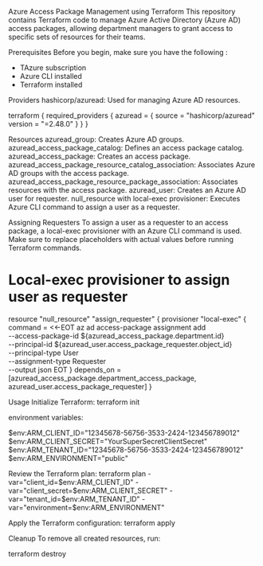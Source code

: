 Azure Access Package Management using Terraform
This repository contains Terraform code to manage Azure Active Directory (Azure AD) access packages, allowing department managers to grant access to specific sets of resources for their teams.

Prerequisites
Before you begin, make sure you have the following :

- TAzure subscription
- Azure CLI installed
- Terraform installed

Providers
hashicorp/azuread: Used for managing Azure AD resources.

terraform {
  required_providers {
    azuread = {
      source  = "hashicorp/azuread"
      version = "=2.48.0"
    }
  }
}


Resources
azuread_group: Creates Azure AD groups.
azuread_access_package_catalog: Defines an access package catalog.
azuread_access_package: Creates an access package.
azuread_access_package_resource_catalog_association: Associates Azure AD groups with the access package.
azuread_access_package_resource_package_association: Associates resources with the access package.
azuread_user: Creates an Azure AD user for requester.
null_resource with local-exec provisioner: Executes Azure CLI command to assign a user as a requester.


Assigning Requesters
To assign a user as a requester to an access package, a local-exec provisioner with an Azure CLI command is used. Make sure to replace placeholders with actual values before running Terraform commands.

# Local-exec provisioner to assign user as requester
resource "null_resource" "assign_requester" {
  provisioner "local-exec" {
    command = <<-EOT
      az ad access-package assignment add \
        --access-package-id ${azuread_access_package.department.id} \
        --principal-id ${azuread_user.access_package_requester.object_id} \
        --principal-type User \
        --assignment-type Requester \
        --output json
    EOT
  }
  depends_on = [azuread_access_package.department_access_package, azuread_user.access_package_requester]
}

Usage
Initialize Terraform:
terraform init

environment variables:

$env:ARM_CLIENT_ID="12345678-56756-3533-2424-123456789012"
$env:ARM_CLIENT_SECRET="YourSuperSecretClientSecret"
$env:ARM_TENANT_ID="12345678-56756-3533-2424-123456789012"
$env:ARM_ENVIRONMENT="public"

Review the Terraform plan:
terraform plan -var="client_id=$env:ARM_CLIENT_ID" -var="client_secret=$env:ARM_CLIENT_SECRET" -var="tenant_id=$env:ARM_TENANT_ID" -var="environment=$env:ARM_ENVIRONMENT"

Apply the Terraform configuration:
terraform apply


Cleanup
To remove all created resources, run:

terraform destroy